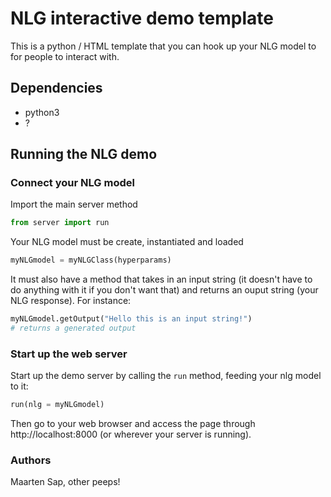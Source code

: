 # NLG interactive demo template
This is a python / HTML template that you can hook up your NLG model to for people to interact with.
 
## Dependencies
- python3
- ?

## Running the NLG demo
### Connect your NLG model
Import the main server method
```python
from server import run
```

Your NLG model must be create, instantiated and loaded
```python
myNLGmodel = myNLGClass(hyperparams)
```

It must also have a method that takes in an input string (it doesn't have to do anything with it if you don't want that) and returns an ouput string (your NLG response). For instance:
```python
myNLGmodel.getOutput("Hello this is an input string!")
# returns a generated output
```

### Start up the web server
Start up the demo server by calling the `run` method, feeding your nlg model to it:
```python
run(nlg = myNLGmodel)
```
Then go to your web browser and access the page through http://localhost:8000 (or wherever your server is running).

### Authors
Maarten Sap, other peeps!
